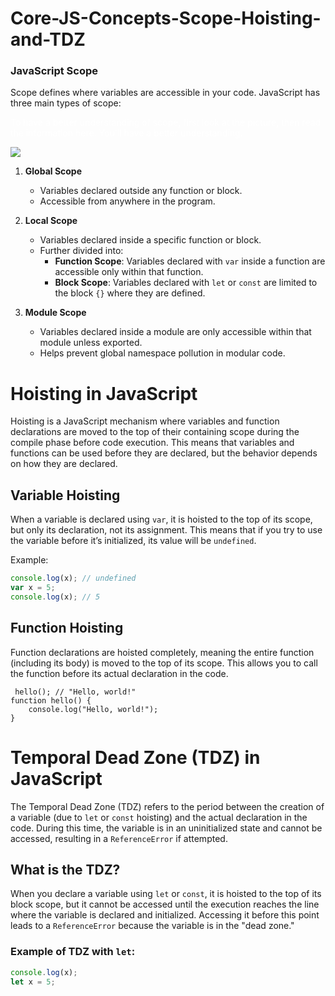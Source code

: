 # Core-JS-Concepts-Scope-Hoisting-and-TDZ
### JavaScript Scope  
Scope defines where variables are accessible in your code. JavaScript has three main types of scope:  

<p style="color:white;">To have a better understanding of scope, first look at the picture, then read the information here. You'll have a better understanding.</p>
<img src="https://miro.medium.com/v2/resize:fit:720/format:webp/1*I5kTkljF6GIVc56lVccjAw.png">

1. **Global Scope**  
   - Variables declared outside any function or block.  
   - Accessible from anywhere in the program.  

2. **Local Scope**  
   - Variables declared inside a specific function or block.  
   - Further divided into:  
     - **Function Scope**: Variables declared with `var` inside a function are accessible only within that function.  
     - **Block Scope**: Variables declared with `let` or `const` are limited to the block `{}` where they are defined.  

3. **Module Scope**  
   - Variables declared inside a module are only accessible within that module unless exported.  
   - Helps prevent global namespace pollution in modular code.  



# Hoisting in JavaScript

Hoisting is a JavaScript mechanism where variables and function declarations are moved to the top of their containing scope during the compile phase before code execution. This means that variables and functions can be used before they are declared, but the behavior depends on how they are declared.

## Variable Hoisting

When a variable is declared using `var`, it is hoisted to the top of its scope, but only its declaration, not its assignment. This means that if you try to use the variable before it’s initialized, its value will be `undefined`.

Example:

```javascript
console.log(x); // undefined
var x = 5;
console.log(x); // 5
```
## Function Hoisting


Function declarations are hoisted completely, meaning the entire function (including its body) is moved to the top of its scope. This allows you to call the function before its actual declaration in the code.

```
 hello(); // "Hello, world!"
function hello() {
    console.log("Hello, world!");
}
```

# Temporal Dead Zone (TDZ) in JavaScript

The Temporal Dead Zone (TDZ) refers to the period between the creation of a variable (due to `let` or `const` hoisting) and the actual declaration in the code. During this time, the variable is in an uninitialized state and cannot be accessed, resulting in a `ReferenceError` if attempted.

## What is the TDZ?

When you declare a variable using `let` or `const`, it is hoisted to the top of its block scope, but it cannot be accessed until the execution reaches the line where the variable is declared and initialized. Accessing it before this point leads to a `ReferenceError` because the variable is in the "dead zone."

### Example of TDZ with `let`:

```javascript
console.log(x); 
let x = 5;
